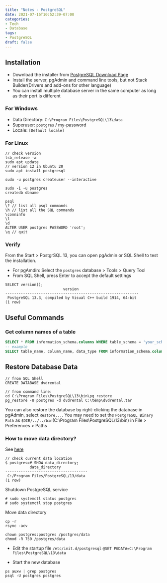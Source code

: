 ```yaml
---
title: "Notes - PostgreSQL"
date: 2021-07-16T10:52:39-07:00
categories:
- Tech
- Database
tags:
- PostgreSQL
draft: false
---
```


## Installation
* Download the installer from [PostgreSQL Download Page](https://www.enterprisedb.com/downloads/postgres-postgresql-downloads)
* Install the server, pgAdmin and command line tools, but not Stack Builder(Drivers and add-ons for other language)
* You can install multiple database server in the same computer as long as their port is different

### For Windows
* Data Directory: `C:\Program Files\PostgreSQL\13\data`
* Superuser: `postgres` / my-password
* Locale: `[Default locale]`

### For Linux
```
// check version
lsb_release -a
sudo apt update
// version 12 in Ubuntu 20
sudo apt install postgresql

sudo -u postgres createuser --interactive

sudo -i -u postgres
createdb dbname

psql
\? // list all psql commands
\h // list all the SQL commands
\conninfo
\l
\d
ALTER USER postgres PASSWORD 'root';
\q // quit
```
### Verify
From the Start > PostgrSQL 13, you can open pgAdmin or SQL Shell to test the installation.

* For pgAmdin: Select the `postgres` database > Tools > Query Tool 
* From SQL Shell, press Enter to accept the default settings 
```
SELECT version();
                          version
------------------------------------------------------------
 PostgreSQL 13.3, compiled by Visual C++ build 1914, 64-bit
(1 row)
```

## Useful Commands
### Get column names of a table
```sql
SELECT * FROM information_schema.columns WHERE table_schema = 'your_schema' AND table_name = 'your_table' ;
-- example
SELECT table_name, column_name, data_type FROM information_schema.columns WHERE table_name = 'city';
```

## Restore Database Data
```
// from SQL Shell
CREATE DATABASE dvdrental

// from command line: 
cd C:\Program Files\PostgreSQL\13\bin\pg_restore
pg_restore -U postgres -d dvdrental C:\temp\dvdrental.tar
```
You can also restore the database by right-clicking the database in pgAdmin, select `Restore...`.
You may need to set the `PostgreSQL Binary Path` as `$DIR/../../bin`(C:\Program Files\PostgreSQL\13\bin)
in File > Preferences > Paths

### How to move data directory?
See [here](https://stackoverflow.com/questions/67518061/how-to-move-location-of-postrgresql-13-database)

```
// check current data location
$ postgres=# SHOW data_directory;
           data_directory
-------------------------------------
 C:/Program Files/PostgreSQL/13/data
(1 row)
```
Shutdown PostgreSQL service
```
# sudo systemctl status postgres
# sudo systemctl stop postgres
```
Move data directory
```
cp -r
rsync -acv

chown postgres:postgres /postgres/data
chmod -R 750 /postgres/data

```
* Edit the startup file `/etc/init.d/postgresql`
`@SET PGDATA=C:\Program Files\PostgreSQL\13\data`
  
* Start the new database
```
ps auxw | grep postgres
psql -U postgres postgres
```